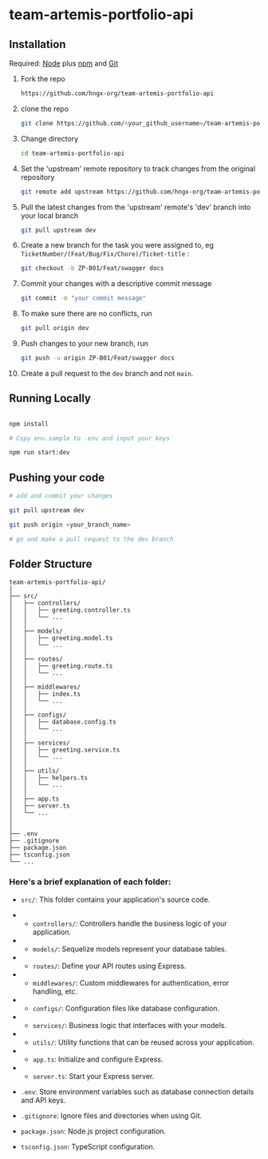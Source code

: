# team-artemis-portfolio-api

## Installation

Required: [Node](https://nodejs.org/) plus [npm](https://docs.npmjs.com/) and [Git](https://git-scm.com/downloads)

1. Fork the repo

   ```bash
   https://github.com/hngx-org/team-artemis-portfolio-api
   ```

2. clone the repo

   ```bash
   git clone https://github.com/<your_github_username>/team-artemis-portfolio-api
   ```

3. Change directory

   ```bash
   cd team-artemis-portfolio-api
   ```

4. Set the 'upstream' remote repository to track changes from the original repository

    ```bash
    git remote add upstream https://github.com/hngx-org/team-artemis-portfolio-api.git
    ```

5. Pull the latest changes from the 'upstream' remote's 'dev' branch into your local branch

   ```bash
   git pull upstream dev
   ```

6. Create a new branch for the task you were assigned to, eg `TicketNumber/(Feat/Bug/Fix/Chore)/Ticket-title` :
   ```bash
   git checkout -b ZP-B01/Feat/swagger docs
   ```
7. Commit your changes with a descriptive commit message

   ```bash
   git commit -m "your commit message"
   ```

8. To make sure there are no conflicts, run
   ```bash
   git pull origin dev
   ```
9. Push changes to your new branch, run

   ```bash
   git push -u origin ZP-B01/Feat/swagger docs
   ```

10. Create a pull request to the `dev` branch and not `main`.


## Running Locally

```bash

npm install

# Copy env.sample to .env and input your keys

npm run start:dev

```

## Pushing your code

```bash
# add and commit your changes

git pull upstream dev

git push origin <your_branch_name>

# go and make a pull request to the dev branch
```

## Folder Structure

```
team-artemis-portfolio-api/
│
├── src/
│   ├── controllers/
│   │   ├── greeting.controller.ts
│   │   └── ...
│   │
│   ├── models/
│   │   ├── greeting.model.ts
│   │   └── ...
│   │
│   ├── routes/
│   │   ├── greeting.route.ts
│   │   └── ...
│   │
│   ├── middlewares/
│   │   ├── index.ts
│   │   └── ...
│   │
│   ├── configs/
│   │   ├── database.config.ts
│   │   └── ...
│   │
│   ├── services/
│   │   ├── greeting.service.ts
│   │   └── ...
│   │
│   ├── utils/
│   │   ├── helpers.ts
│   │   └── ...
│   │
│   ├── app.ts
│   ├── server.ts
│   └── ...
│
│
├── .env
├── .gitignore
├── package.json
├── tsconfig.json
└── ...
```

### Here's a brief explanation of each folder:

- `src/`: This folder contains your application's source code.

- - `controllers/`: Controllers handle the business logic of your application.
- - `models/`: Sequelize models represent your database tables.
- - `routes/`: Define your API routes using Express.
- - `middlewares/`: Custom middlewares for authentication, error handling, etc.
- - `configs/`: Configuration files like database configuration.
- - `services/`: Business logic that interfaces with your models.
- - `utils/`: Utility functions that can be reused across your application.
- - `app.ts`: Initialize and configure Express.
- - `server.ts`: Start your Express server.

- `.env`: Store environment variables such as database connection details and API keys.

- `.gitignore`: Ignore files and directories when using Git.

- `package.json`: Node.js project configuration.

- `tsconfig.json`: TypeScript configuration.
